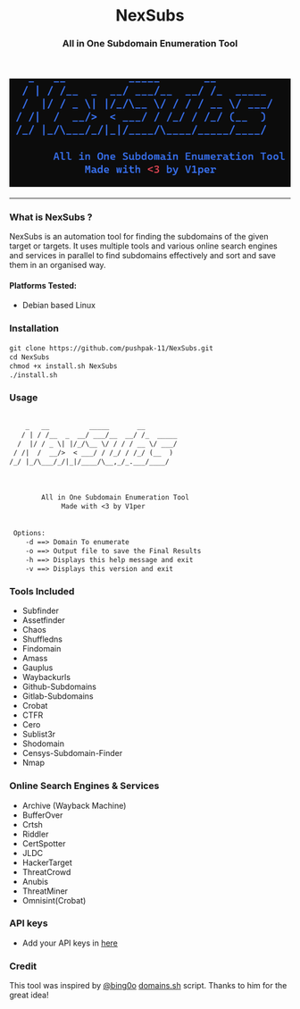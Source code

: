 <h1 align="center">
  <b>NexSubs</b>
  <br>
</h1> 
<h3 align="center">
All in One Subdomain Enumeration Tool
</p>
<br/>

![Alt text](nexsubs.png)

-----------------------------
### What is NexSubs ?
 NexSubs is an automation tool for finding the subdomains of the given target or targets. It uses multiple tools and various online search engines and services in parallel to find subdomains effectively and sort and save them in an organised way.

#### Platforms Tested:
 + Debian based Linux

### Installation
```
git clone https://github.com/pushpak-11/NexSubs.git
cd NexSubs 
chmod +x install.sh NexSubs
./install.sh
```

### Usage
```
  
    _   __          _____       __        
   / | / /__  _  __/ ___/__  __/ /_  _____
  /  |/ / _ \| |/_/\__ \/ / / / __ \/ ___/
 / /|  /  __/>  < ___/ / /_/ / /_/ (__  ) 
/_/ |_/\___/_/|_|/____/\__,_/_.___/____/  
                                          
 

        All in One Subdomain Enumeration Tool         
             Made with <3 by V1per            


 Options:
    -d ==> Domain To enumerate
    -o ==> Output file to save the Final Results
    -h ==> Displays this help message and exit
    -v ==> Displays this version and exit
 ```

### Tools Included
+ Subfinder
+ Assetfinder
+ Chaos
+ Shuffledns
+ Findomain
+ Amass
+ Gauplus
+ Waybackurls 
+ Github-Subdomains
+ Gitlab-Subdomains
+ Crobat
+ CTFR
+ Cero
+ Sublist3r
+ Shodomain
+ Censys-Subdomain-Finder
+ Nmap

### Online Search Engines & Services
+ Archive (Wayback Machine)
+ BufferOver
+ Crtsh
+ Riddler
+ CertSpotter
+ JLDC
+ HackerTarget
+ ThreatCrowd
+ Anubis
+ ThreatMiner
+ Omnisint(Crobat)

### API keys
+ Add your API keys in [here](https://github.com/pushpak-11/NexSubs/blob/5071dd4a7b09a8b21361075a4a4b9126bbff58ed/NexSubs.sh#L44)


### Credit
This tool was inspired by [@bing0o](https://github.com/bing0o) [domains.sh](https://github.com/bing0o/bash_scripting/blob/master/domains.sh) script. Thanks to him for the great idea!

